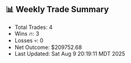 ## 📊 Weekly Trade Summary
- Total Trades: 4
- Wins 🔥: 3
- Losses 💀: 0
- Net Outcome: $209752.68
- Last Updated: Sat Aug  9 20:19:11 MDT 2025

